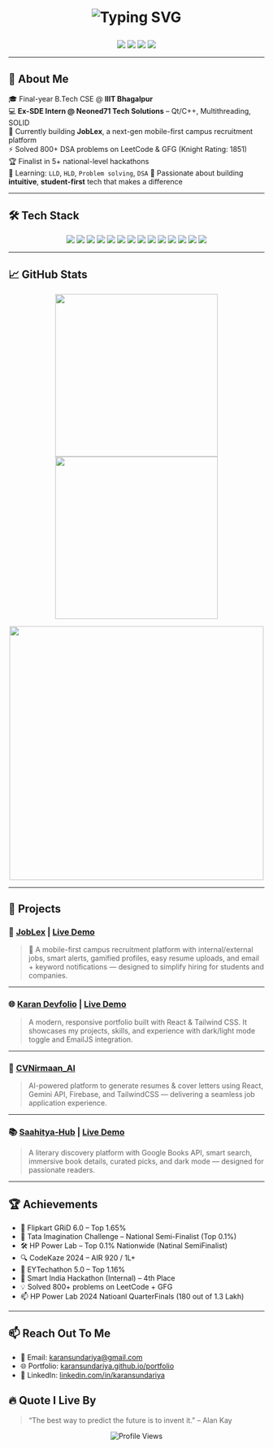 <h1 align="center">
<p align="center">
  <img src="https://readme-typing-svg.demolab.com?font=Fira+Code&size=28&pause=1000&color=4FA8F7&center=true&vCenter=true&width=800&lines=Hey+there%2C+I'm+Karan+Sundariya+%F0%9F%91%8B;%EF%BB%BFFinal+Year+CSE+Student;Ex-SDE+Intern+%7C+Full-Stack+Dev;Currently+Building+JobLex+%F0%9F%9A%80" alt="Typing SVG" />
</p>

</h1>
<p align="center">
  <a href="mailto:karansundariya@gmail.com"><img src="https://img.shields.io/badge/Gmail-EA4335?style=for-the-badge&logo=gmail&logoColor=white"/></a>
  <a href="https://www.linkedin.com/in/karansundariya/"><img src="https://img.shields.io/badge/LinkedIn-0077B5?style=for-the-badge&logo=linkedin&logoColor=white"/></a>
  <a href="https://karansundariya.github.io/portfolio"><img src="https://img.shields.io/badge/Portfolio-000000?style=for-the-badge&logo=github&logoColor=white"/></a>
  <a href="https://github.com/karansundariya"><img src="https://img.shields.io/github/followers/karansundariya?style=for-the-badge"/></a>
</p>

---

## 🚀 About Me

🎓 Final-year B.Tech CSE @ **IIIT Bhagalpur**  
💻 **Ex-SDE Intern @ Neoned71 Tech Solutions** – Qt/C++, Multithreading, SOLID  
🔨 Currently building **JobLex**, a next-gen mobile-first campus recruitment platform  
⚡ Solved 800+ DSA problems on LeetCode & GFG (Knight Rating: 1851)  
🏆 Finalist in 5+ national-level hackathons  
🌱 Learning: `LLD`, `HLD`, `Problem solving`, `DSA` 
📢 Passionate about building **intuitive**, **student-first** tech that makes a difference

---

## 🛠 Tech Stack

<p align="center">
  <img src="https://img.shields.io/badge/C%2B%2B-00599C?style=for-the-badge&logo=c%2B%2B&logoColor=white"/>
  <img src="https://img.shields.io/badge/JavaScript-F7DF1E?style=for-the-badge&logo=javascript&logoColor=black"/>
  <img src="https://img.shields.io/badge/React-20232A?style=for-the-badge&logo=react&logoColor=61DAFB"/>
  <img src="https://img.shields.io/badge/Node.js-339933?style=for-the-badge&logo=node.js&logoColor=white"/>
  <img src="https://img.shields.io/badge/Express.js-000000?style=for-the-badge&logo=express&logoColor=white"/>
  <img src="https://img.shields.io/badge/Tailwind_CSS-38B2AC?style=for-the-badge&logo=tailwind-css&logoColor=white"/>
  <img src="https://img.shields.io/badge/Firebase-ffca28?style=for-the-badge&logo=firebase&logoColor=black"/>
  <img src="https://img.shields.io/badge/MongoDB-4EA94B?style=for-the-badge&logo=mongodb&logoColor=white"/>
  <img src="https://img.shields.io/badge/MySQL-005C84?style=for-the-badge&logo=mysql&logoColor=white"/>
  <img src="https://img.shields.io/badge/Qt-41CD52?style=for-the-badge&logo=qt&logoColor=white"/>
  <img src="https://img.shields.io/badge/Git-F05032?style=for-the-badge&logo=git&logoColor=white"/>
  <img src="https://img.shields.io/badge/GitHub-181717?style=for-the-badge&logo=github&logoColor=white"/>
  <img src="https://img.shields.io/badge/Postman-FF6C37?style=for-the-badge&logo=postman&logoColor=white"/>
  <img src="https://img.shields.io/badge/VS_Code-007ACC?style=for-the-badge&logo=visualstudiocode&logoColor=white"/>
</p>

---

## 📈 GitHub Stats

<p align="center">
  <img src="https://github-readme-stats.vercel.app/api?username=karansundariya&show_icons=true&theme=tokyonight&hide=stars,prs,issues,contribs&card_width=320" width="320"/>
  <img src="https://github-readme-streak-stats.herokuapp.com/?user=karansundariya&theme=tokyonight&card_width=320" width="320"/>
</p>

<p align="center">
  <img src="https://github-readme-stats.vercel.app/api/top-langs/?username=karansundariya&layout=compact&theme=tokyonight&langs_count=6&card_width=500" width="500"/>
</p>



---

## 🚀 Projects

### 🧳 [JobLex](https://github.com/karansundariya/JobLex)   | [Live Demo](https://joblex-vo9q.onrender.com/)  
> 🚀 A mobile-first campus recruitment platform with internal/external jobs, smart alerts, gamified profiles, easy resume uploads, and email + keyword notifications — designed to simplify hiring for students and companies.

---

### 🌐 [Karan Devfolio](https://github.com/karansundariya/karan-devfolio) | [Live Demo](https://karan-devfolio.vercel.app)  
> A modern, responsive portfolio built with React & Tailwind CSS. It showcases my projects, skills, and experience with dark/light mode toggle and EmailJS integration.

---

### 📄 [CVNirmaan_AI](https://github.com/karansundariya/CVNirmaan_AI)  
> AI-powered platform to generate resumes & cover letters using React, Gemini API, Firebase, and TailwindCSS — delivering a seamless job application experience.

---

### 📚 [Saahitya-Hub](https://github.com/karansundariya/Saahitya-Hub) | [Live Demo](https://karansundariya.github.io/Saahitya-Hub/)  
> A literary discovery platform with Google Books API, smart search, immersive book details, curated picks, and dark mode — designed for passionate readers.

---

## 🏆 Achievements

- 🥇 Flipkart GRiD 6.0 – Top 1.65%  
- 🧠 Tata Imagination Challenge – National Semi-Finalist (Top 0.1%)  
- 🛠 HP Power Lab – Top 0.1% Nationwide (Natinal SemiFinalist)
- 🔍 CodeKaze 2024 – AIR 920 / 1L+  
- 🚀 EYTechathon 5.0 – Top 1.16%  
- 🧪 Smart India Hackathon (Internal) – 4th Place  
- 💡 Solved 800+ problems on LeetCode + GFG
- 📫 HP Power Lab 2024 Natioanl QuarterFinals (180 out of 1.3 Lakh)

---

## 📫 Reach Out To Me

- 📧 Email: karansundariya@gmail.com  
- 🌐 Portfolio: [karansundariya.github.io/portfolio](https://karansundariya.github.io/portfolio)  
- 🔗 LinkedIn: [linkedin.com/in/karansundariya](https://linkedin.com/in/karansundariya)


## 🔥 Quote I Live By

> “The best way to predict the future is to invent it.” – Alan Kay

<p align="center">
  <img src="https://komarev.com/ghpvc/?username=karansundariya&label=Profile+Views&color=blue&style=flat-square" alt="Profile Views"/>
</p>
